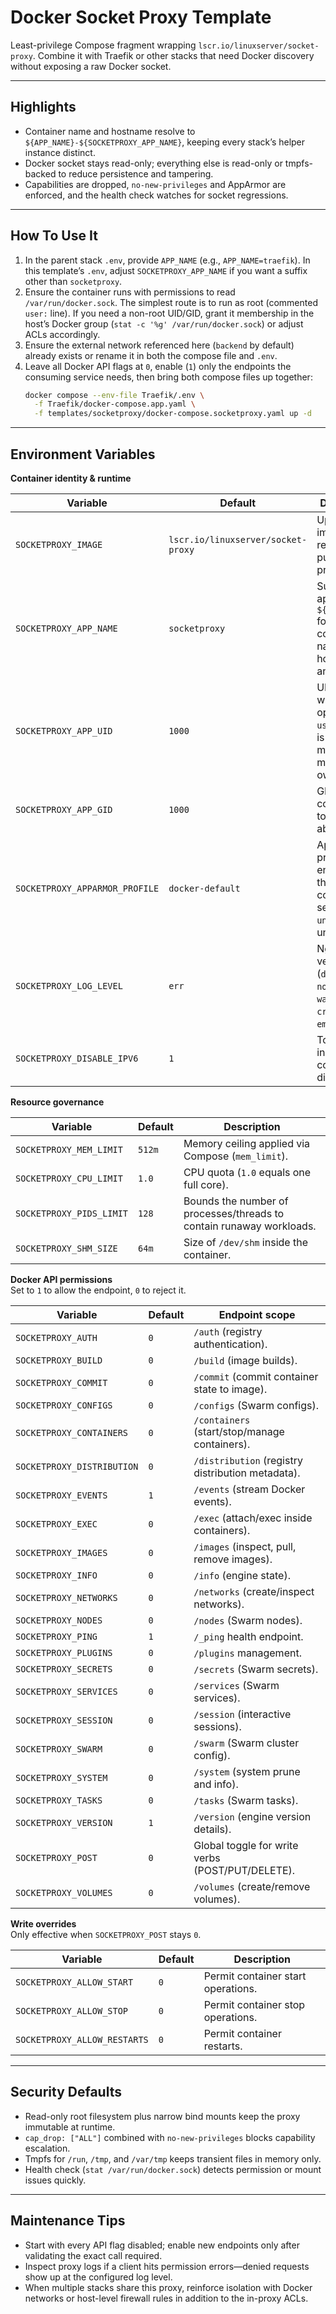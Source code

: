 # Docker Socket Proxy Template

Least-privilege Compose fragment wrapping `lscr.io/linuxserver/socket-proxy`. Combine it with Traefik or other stacks that need Docker discovery without exposing a raw Docker socket.

---

## Highlights
- Container name and hostname resolve to `${APP_NAME}-${SOCKETPROXY_APP_NAME}`, keeping every stack’s helper instance distinct.
- Docker socket stays read-only; everything else is read-only or tmpfs-backed to reduce persistence and tampering.
- Capabilities are dropped, `no-new-privileges` and AppArmor are enforced, and the health check watches for socket regressions.

---

## How To Use It
1. In the parent stack `.env`, provide `APP_NAME` (e.g., `APP_NAME=traefik`). In this template’s `.env`, adjust `SOCKETPROXY_APP_NAME` if you want a suffix other than `socketproxy`.
2. Ensure the container runs with permissions to read `/var/run/docker.sock`. The simplest route is to run as root (commented `user:` line). If you need a non-root UID/GID, grant it membership in the host’s Docker group (`stat -c '%g' /var/run/docker.sock`) or adjust ACLs accordingly.
3. Ensure the external network referenced here (`backend` by default) already exists or rename it in both the compose file and `.env`.
4. Leave all Docker API flags at `0`, enable (`1`) only the endpoints the consuming service needs, then bring both compose files up together:
   ```bash
   docker compose --env-file Traefik/.env \
     -f Traefik/docker-compose.app.yaml \
     -f templates/socketproxy/docker-compose.socketproxy.yaml up -d
   ```

---

## Environment Variables

**Container identity & runtime**

| Variable | Default | Description |
| --- | --- | --- |
| `SOCKETPROXY_IMAGE` | `lscr.io/linuxserver/socket-proxy` | Upstream image reference pulled for the proxy. |
| `SOCKETPROXY_APP_NAME` | `socketproxy` | Suffix appended to `${APP_NAME}-` for the container name, hostname, and labels. |
| `SOCKETPROXY_APP_UID` | `1000` | UID applied when the optional `user:` stanza is enabled; match bind-mount ownership. |
| `SOCKETPROXY_APP_GID` | `1000` | GID counterpart to the UID above. |
| `SOCKETPROXY_APPARMOR_PROFILE` | `docker-default` | AppArmor profile enforced on the container; set to `unconfined` if unsupported. |
| `SOCKETPROXY_LOG_LEVEL` | `err` | Nginx log verbosity (`debug`, `info`, `notice`, `warning`, `err`, `crit`, `alert`, `emerg`). |
| `SOCKETPROXY_DISABLE_IPV6` | `1` | Toggles IPv6 inside the container (`1` disables it). |

**Resource governance**

| Variable | Default | Description |
| --- | --- | --- |
| `SOCKETPROXY_MEM_LIMIT` | `512m` | Memory ceiling applied via Compose (`mem_limit`). |
| `SOCKETPROXY_CPU_LIMIT` | `1.0` | CPU quota (`1.0` equals one full core). |
| `SOCKETPROXY_PIDS_LIMIT` | `128` | Bounds the number of processes/threads to contain runaway workloads. |
| `SOCKETPROXY_SHM_SIZE` | `64m` | Size of `/dev/shm` inside the container. |

**Docker API permissions**  
Set to `1` to allow the endpoint, `0` to reject it.

| Variable | Default | Endpoint scope |
| --- | --- | --- |
| `SOCKETPROXY_AUTH` | `0` | `/auth` (registry authentication). |
| `SOCKETPROXY_BUILD` | `0` | `/build` (image builds). |
| `SOCKETPROXY_COMMIT` | `0` | `/commit` (commit container state to image). |
| `SOCKETPROXY_CONFIGS` | `0` | `/configs` (Swarm configs). |
| `SOCKETPROXY_CONTAINERS` | `0` | `/containers` (start/stop/manage containers). |
| `SOCKETPROXY_DISTRIBUTION` | `0` | `/distribution` (registry distribution metadata). |
| `SOCKETPROXY_EVENTS` | `1` | `/events` (stream Docker events). |
| `SOCKETPROXY_EXEC` | `0` | `/exec` (attach/exec inside containers). |
| `SOCKETPROXY_IMAGES` | `0` | `/images` (inspect, pull, remove images). |
| `SOCKETPROXY_INFO` | `0` | `/info` (engine state). |
| `SOCKETPROXY_NETWORKS` | `0` | `/networks` (create/inspect networks). |
| `SOCKETPROXY_NODES` | `0` | `/nodes` (Swarm nodes). |
| `SOCKETPROXY_PING` | `1` | `/_ping` health endpoint. |
| `SOCKETPROXY_PLUGINS` | `0` | `/plugins` management. |
| `SOCKETPROXY_SECRETS` | `0` | `/secrets` (Swarm secrets). |
| `SOCKETPROXY_SERVICES` | `0` | `/services` (Swarm services). |
| `SOCKETPROXY_SESSION` | `0` | `/session` (interactive sessions). |
| `SOCKETPROXY_SWARM` | `0` | `/swarm` (Swarm cluster config). |
| `SOCKETPROXY_SYSTEM` | `0` | `/system` (system prune and info). |
| `SOCKETPROXY_TASKS` | `0` | `/tasks` (Swarm tasks). |
| `SOCKETPROXY_VERSION` | `1` | `/version` (engine version details). |
| `SOCKETPROXY_POST` | `0` | Global toggle for write verbs (POST/PUT/DELETE). |
| `SOCKETPROXY_VOLUMES` | `0` | `/volumes` (create/remove volumes). |

**Write overrides**  
Only effective when `SOCKETPROXY_POST` stays `0`.

| Variable | Default | Description |
| --- | --- | --- |
| `SOCKETPROXY_ALLOW_START` | `0` | Permit container start operations. |
| `SOCKETPROXY_ALLOW_STOP` | `0` | Permit container stop operations. |
| `SOCKETPROXY_ALLOW_RESTARTS` | `0` | Permit container restarts. |

---

## Security Defaults
- Read-only root filesystem plus narrow bind mounts keep the proxy immutable at runtime.
- `cap_drop: ["ALL"]` combined with `no-new-privileges` blocks capability escalation.
- Tmpfs for `/run`, `/tmp`, and `/var/tmp` keeps transient files in memory only.
- Health check (`stat /var/run/docker.sock`) detects permission or mount issues quickly.

---

## Maintenance Tips
- Start with every API flag disabled; enable new endpoints only after validating the exact call required.
- Inspect proxy logs if a client hits permission errors—denied requests show up at the configured log level.
- When multiple stacks share this proxy, reinforce isolation with Docker networks or host-level firewall rules in addition to the in-proxy ACLs.
